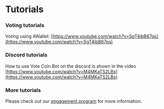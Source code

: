 # Tutorials

### Voting tutorials

Voting using AWallet: [https://www.youtube.com/watch?v=SgT4ibB67qs](https://www.youtube.com/watch?v=SgT4ibB67qs)

### Discord tutorials

How to use Vote Coin Bot on the discord is shown in the video [https://www.youtube.com/watch?v=M4MKaTS2LBs](https://www.youtube.com/watch?v=M4MKaTS2LBs)

### More tutorials

Please check out our [engagement program](../vote-coin-tokenomics/engagement-programs.md#code-tutorial) for more information.
